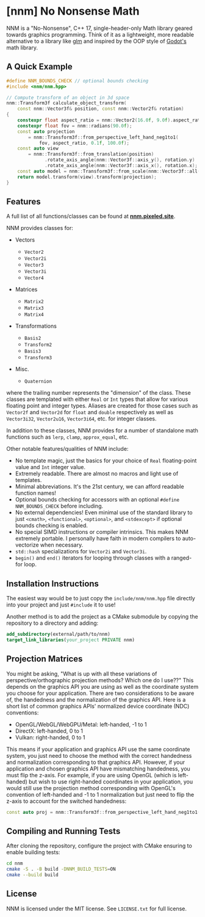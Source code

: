 # [nnm] No Nonsense Math

NNM is a "No-Nonsense", C++ 17, single-header-only Math library geared towards graphics programming. Think of it as a
lightweight, more readable alternative to a library like [glm](https://github.com/g-truc/glm) and inspired by the OOP
style of [Godot's](https://github.com/godotengine/godot) math library.

## A Quick Example

```cpp
#define NNM_BOUNDS_CHECK // optional bounds checking
#include <nnm/nnm.hpp>

// Compute transform of an object in 3d space
nnm::Transform3f calculate_object_transform(
    const nnm::Vector3f& position, const nnm::Vector2f& rotation)
{
    constexpr float aspect_ratio = nnm::Vector2(16.0f, 9.0f).aspect_ratio();
    constexpr float fov = nnm::radians(90.0f);
    const auto projection
        = nnm::Transform3f::from_perspective_left_hand_neg1to1(
            fov, aspect_ratio, 0.1f, 100.0f);
    const auto view
        = nnm::Transform3f::from_translation(position)
              .rotate_axis_angle(nnm::Vector3f::axis_y(), rotation.y)
              .rotate_axis_angle(nnm::Vector3f::axis_x(), rotation.x);
    const auto model = nnm::Transform3f::from_scale(nnm::Vector3f::all(0.5f));
    return model.transform(view).transform(projection);
}
```

## Features

A full list of all functions/classes can be found at [**nnm.pixeled.site**](https://nnm.pixeled.site).

NNM provides classes for:

* Vectors
    * `Vector2`
    * `Vector2i`
    * `Vector3`
    * `Vector3i`
    * `Vector4`

* Matrices
    * `Matrix2`
    * `Matrix3`
    * `Matrix4`

* Transformations
    * `Basis2`
    * `Transform2`
    * `Basis3`
    * `Transform3`

* Misc.
    * `Quaternion`

where the trailing number represents the "dimension" of the class. These classes are templated with either `Real` or
`Int` types that allow for various floating point and integer types. Aliases are created for those cases such
as `Vector2f` and `Vector2d` for `float` and `double` respectively as well as `Vector3i32`, `Vector2u16`,
`Vector3i64`, etc. for integer classes.

In addition to these classes, NNM provides for a number of standalone math functions such as `lerp`, `clamp`,
`approx_equal`, etc.

Other notable features/qualities of NNM include:

* No template magic, just the basics for your choice of `Real` floating-point value and `Int` integer value.
* Extremely readable. There are almost no macros and light use of templates.
* Minimal abbreviations. It's the 21st century, we can afford readable function names!
* Optional bounds checking for accessors with an optional `#define NNM_BOUNDS_CHECK` before including.
* No external dependencies! Even minimal use of the standard library to just `<cmath>`, `<functional>`, `<optional>`,
  and `<stdexcept>` if optional bounds checking is enabled.
* No special SIMD instructions or compiler intrinsics. This makes NNM extremely portable. I personally have faith in
  modern compilers to auto-vectorize when necessary.
* `std::hash` specializations for `Vector2i` and `Vector3i`.
* `begin()` and `end()` iterators for looping through classes with a ranged-for loop.

## Installation Instructions

The easiest way would be to just copy the `include/nnm/nnm.hpp` file directly into your project and just `#include` it
to use!

Another method is to add the project as a CMake submodule by copying the repository to a directory and adding:

```cmake
add_subdirectory(external/path/to/nnm)
target_link_libraries(your_project PRIVATE nnm)
```

## Projection Matrices

You might be asking, "What is up with all these variations of perspective/orthographic projection methods? Which one do
I use??" This depends on the graphics API you are using as well as the coordinate system you choose for your
application. There are two considerations to be aware of, the handedness and the normalization of the graphics API. Here
is a short list of common graphics APIs' normalized device coordinate (NDC) conventions:

* OpenGL/WebGL/WebGPU/Metal: left-handed, -1 to 1
* DirectX: left-handed, 0 to 1
* Vulkan: right-handed, 0 to 1

This means if your application and graphics API use the same coordinate system, you just need to choose the method with
the correct handedness and normalization corresponding to that graphics API. However, if your application and chosen
graphics API have mismatching handedness, you must flip the z-axis. For example, if you are using OpenGL (which is
left-handed) but wish to use right-handed coordinates in your application, you would still use the projection method
corresponding with OpenGL's convention of left-handed and -1 to 1 normalization but just need to flip the z-axis to
account for the switched handedness:

```cpp
const auto proj = nnm::Transform3f::from_perspective_left_hand_neg1to1(...).scale_local({1, 1, -1});
```

## Compiling and Running Tests

After cloning the repository, configure the project with CMake ensuring to enable building tests:

```bash
cd nnm
cmake -S . -B build -DNNM_BUILD_TESTS=ON
cmake --build build
```

## License

NNM is licensed under the MIT license. See `LICENSE.txt` for full license.
